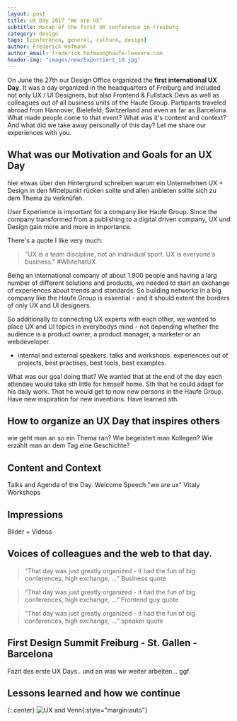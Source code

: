 ```yaml
---
layout: post
title: UX Day 2017 "We are UX"
subtitle: Recap of the first UX conference in Freiburg
category: design
tags: [conference, general, culture, design]
author: Frederick Hofmann
author_email: frederick.hofmann@haufe-lexware.com 
header-img: "images/new/Exportiert_10.jpg"
---
```


On June the 27th our Design Office organized the **first international UX Day**. It was a day organized in the headquarters of Freiburg and included not only UX / UI Designers, but also Frontend & Fullstack Devs as well as colleagues out of all business units of the Haufe Group. Partipants traveled abroad from Hannover, Bielefeld, Switzerland and even as far as Barcelona. What made people come to that event? What was it's content and context? And what did we take away personally of this day? Let me share our experiences with you.

## What was our Motivation and Goals for an UX Day
hier etwas über den Hintergrund schreiben warum ein Unternehmen UX + Design in den Mittelpunkt rücken sollte und allen anbieten sollte sich zu dem Thema zu verknüfen.

User Experience is important for a company like Haufe Group. Since the company transformed from a publishing to a digital driven company, UX und Design gain more and more in importance.

There's a quote I like very much:

> "UX is a team discipline, not an individual sport. UX is everyone's business." #WhitehatUX

Being an international company of about 1.900 people and having a larg number of different solutions and products, we needed to start an exchange of experiences about trends and standards. So building networks in a big company like the Haufe Group is essential - and it should extent the borders of only UX and UI designers.

So additionally to connecting UX experts with each other, we wanted to place UX and UI topics in everybodys mind - not depending whether the audience is a product owner, a product manager, a marketer or an webdeveloper.

- internal and external speakers. talks and workshops. experiences out of projects, best practises, best tools, best examples.

What was our goal doing that?
We wanted that at the end of the day each attendee would take sth little for himself home. Sth that he could adapt for his daily work. That he would get to now new persons in the Haufe Group. Have new inspiration for new inventions. Have learned sth.


## How to organize an UX Day that inspires others 
wie geht man an so ein Thema ran? Wie begeistert man Kollegen? Wie erzählt man an dem Tag eine Geschichte?

## Content and Context 
Talks and Agenda of the Day.
Welcome Speech "we are ux"
Vitaly
Workshops

## Impressions 
Bilder + Videos


## Voices of colleagues and the web to that day.

> “That day was just greatly organized - it had the fun of big conferences, high exchange, ...“ Business quote

> “That day was just greatly organized - it had the fun of big conferences, high exchange, ...“ Frontend guy quote

> “That day was just greatly organized - it had the fun of big conferences, high exchange, ...“ speaker quote

## First Design Summit Freiburg - St. Gallen - Barcelona
Fazit des erste UX Days.. und an was wir weiter arbeiten... ggf. 

## Lessons learned and how we continue












{:.center}
![UX and Venn](/images/design/.jpg){:style="margin:auto"}
